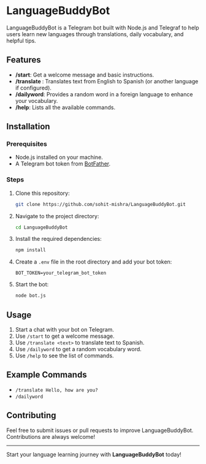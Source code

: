 # LanguageBuddyBot

LanguageBuddyBot is a Telegram bot built with Node.js and Telegraf to help users learn new languages through translations, daily vocabulary, and helpful tips.

## Features

- **/start**: Get a welcome message and basic instructions.
- **/translate <text>**: Translates text from English to Spanish (or another language if configured).
- **/dailyword**: Provides a random word in a foreign language to enhance your vocabulary.
- **/help**: Lists all the available commands.

## Installation

### Prerequisites
- Node.js installed on your machine.
- A Telegram bot token from [BotFather](https://core.telegram.org/bots#botfather).

### Steps
1. Clone this repository:
   ```bash
   git clone https://github.com/sohit-mishra/LanguageBuddyBot.git
   ```

2. Navigate to the project directory:
   ```bash
   cd LanguageBuddyBot
   ```

3. Install the required dependencies:
   ```bash
   npm install
   ```

4. Create a `.env` file in the root directory and add your bot token:
   ```env
   BOT_TOKEN=your_telegram_bot_token
   ```

5. Start the bot:
   ```bash
   node bot.js
   ```

## Usage

1. Start a chat with your bot on Telegram.
2. Use `/start` to get a welcome message.
3. Use `/translate <text>` to translate text to Spanish.
4. Use `/dailyword` to get a random vocabulary word.
5. Use `/help` to see the list of commands.

## Example Commands

- `/translate Hello, how are you?`
- `/dailyword`

## Contributing

Feel free to submit issues or pull requests to improve LanguageBuddyBot. Contributions are always welcome!

---

Start your language learning journey with **LanguageBuddyBot** today!
